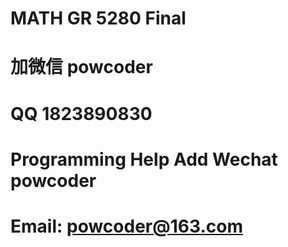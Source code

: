 # MATH GR 5280 Final
# 加微信 powcoder

# QQ 1823890830

# Programming Help Add Wechat powcoder

# Email: powcoder@163.com

